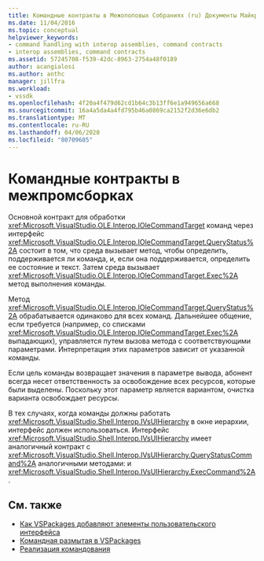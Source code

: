 ```yaml
---
title: Командные контракты в Межопоповых Собраниях (ru) Документы Майкрософт
ms.date: 11/04/2016
ms.topic: conceptual
helpviewer_keywords:
- command handling with interop assemblies, command contracts
- interop assemblies, command contracts
ms.assetid: 57245708-f539-42dc-8963-2754a48f0189
author: acangialosi
ms.author: anthc
manager: jillfra
ms.workload:
- vssdk
ms.openlocfilehash: 4f20a4f479d62cd1b64c3b13ff6e1a949656a668
ms.sourcegitcommit: 16a4a5da4a4fd795b46a0869ca2152f2d36e6db2
ms.translationtype: MT
ms.contentlocale: ru-RU
ms.lasthandoff: 04/06/2020
ms.locfileid: "80709685"
---
```

# <a name="command-contracts-in-interop-assemblies"></a>Командные контракты в межпромсборках
Основной контракт для обработки <xref:Microsoft.VisualStudio.OLE.Interop.IOleCommandTarget> команд через интерфейс <xref:Microsoft.VisualStudio.OLE.Interop.IOleCommandTarget.QueryStatus%2A> состоит в том, что среда вызывает метод, чтобы определить, поддерживается ли команда, и, если она поддерживается, определить ее состояние и текст. Затем среда вызывает <xref:Microsoft.VisualStudio.OLE.Interop.IOleCommandTarget.Exec%2A> метод выполнения команды.

 Метод <xref:Microsoft.VisualStudio.OLE.Interop.IOleCommandTarget.QueryStatus%2A> обрабатывается одинаково для всех команд. Дальнейшее общение, если требуется (например, со списками <xref:Microsoft.VisualStudio.OLE.Interop.IOleCommandTarget.Exec%2A> выпадающих), управляется путем вызова метода с соответствующими параметрами. Интерпретация этих параметров зависит от указанной команды.

 Если цель команды возвращает значения в параметре вывода, абонент всегда несет ответственность за освобождение всех ресурсов, которые были выделены. Поскольку этот параметр является вариантом, очистка варианта освобождает ресурсы.

 В тех случаях, когда команды должны работать <xref:Microsoft.VisualStudio.Shell.Interop.IVsUIHierarchy> в окне иерархии, интерфейс должен использоваться. Интерфейс <xref:Microsoft.VisualStudio.Shell.Interop.IVsUIHierarchy> имеет аналогичный контракт с <xref:Microsoft.VisualStudio.Shell.Interop.IVsUIHierarchy.QueryStatusCommand%2A> аналогичными методами: и <xref:Microsoft.VisualStudio.Shell.Interop.IVsUIHierarchy.ExecCommand%2A>.

## <a name="see-also"></a>См. также
- [Как VSPackages добавляют элементы пользовательского интерфейса](../../extensibility/internals/how-vspackages-add-user-interface-elements.md)
- [Командная размытая в VSPackages](../../extensibility/internals/command-routing-in-vspackages.md)
- [Реализация командования](../../extensibility/internals/command-implementation.md)
